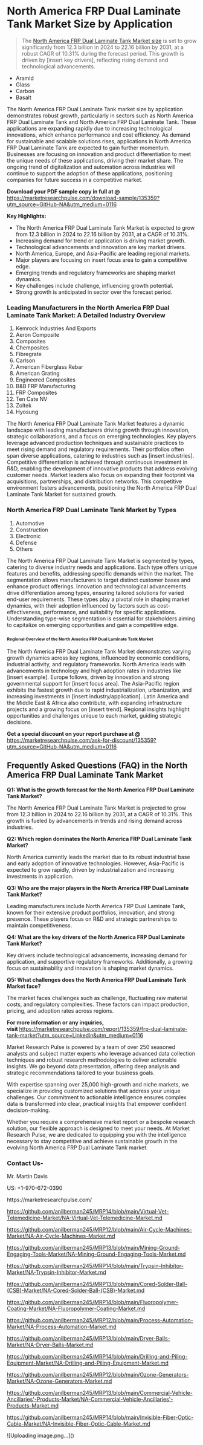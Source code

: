 <h1>North America FRP Dual Laminate Tank Market&nbsp;Size by Application</h1><blockquote><p>The <a href="https://marketresearchpulse.com/download-sample/135359?utm_source=GitHub-NA&amp;utm_medium=0116">North America FRP Dual Laminate Tank Market size</a> is set to grow significantly from 12.3 billion in 2024 to 22.16 billion by 2031, at a robust CAGR of 10.31% during the forecast period. This growth is driven by [insert key drivers], reflecting rising demand and technological advancements.</p></blockquote><ul><li>Aramid<li> Glass<li> Carbon<li> Basalt</li></ul><p>The North America FRP Dual Laminate Tank market size by application demonstrates robust growth, particularly in sectors such as North America FRP Dual Laminate Tank and North America FRP Dual Laminate Tank. These applications are expanding rapidly due to increasing technological innovations, which enhance performance and cost efficiency. As demand for sustainable and scalable solutions rises, applications in North America FRP Dual Laminate Tank are expected to gain further momentum. Businesses are focusing on innovation and product differentiation to meet the unique needs of these applications, driving their market share. The ongoing trend of digitalization and automation across industries will continue to support the adoption of these applications, positioning companies for future success in a competitive market.</p><p><strong>Download your PDF sample copy in full at @ </strong><a href="https://marketresearchpulse.com/download-sample/135359?utm_source=GitHub-NA&amp;utm_medium=0116">https://marketresearchpulse.com/download-sample/135359?utm_source=GitHub-NA&amp;utm_medium=0116</a></p><p><strong>Key Highlights: </strong></p><ul><li>The North America FRP Dual Laminate Tank Market is expected to grow from 12.3 billion in 2024 to 22.16 billion by 2031, at a CAGR of 10.31%.</li><li>Increasing demand for trend or application is driving market growth.</li><li>Technological advancements and innovation are key market drivers.</li><li>North America, Europe, and Asia-Pacific are leading regional markets.</li><li>Major players are focusing on insert focus area to gain a competitive edge.</li><li>Emerging trends and regulatory frameworks are shaping market dynamics.</li><li>Key challenges include challenge, influencing growth potential.</li><li>Strong growth is anticipated in sector over the forecast period.</li></ul><h3>Leading Manufacturers in the North America FRP Dual Laminate Tank Market: A Detailed Industry Overview</h3><ol><li>Kemrock Industries And Exports</li><li>Aeron Composite</li><li>Composites</li><li>Chemposites</li><li>Fibregrate</li><li>Carlson</li><li>American Fiberglass Rebar</li><li>American Grating</li><li>Engineered Composites</li><li>B&B FRP Manufacturing</li><li>FRP Composites</li><li>Ten Cate NV</li><li>Zoltek</li><li>Hyosung</li></ol><div class="flex max-w-full flex-col flex-grow"><div class="min-h-8 text-message flex w-full flex-col items-end gap-2 whitespace-normal break-words [.text-message+&amp;]:mt-5" dir="auto" data-message-author-role="assistant" data-message-id="fd8432e4-4910-450d-b182-61b7bfb0a01f" data-message-model-slug="gpt-4o"><div class="flex w-full flex-col gap-1 empty:hidden first:pt-[3px]"><div class="markdown prose w-full break-words dark:prose-invert light"><p>The North America FRP Dual Laminate Tank Market features a dynamic landscape with leading manufacturers driving growth through innovation, strategic collaborations, and a focus on emerging technologies. Key players leverage advanced production techniques and sustainable practices to meet rising demand and regulatory requirements. Their portfolios often span diverse applications, catering to industries such as [insert industries]. Competitive differentiation is achieved through continuous investment in R&amp;D, enabling the development of innovative products that address evolving customer needs. Market leaders also focus on expanding their footprint via acquisitions, partnerships, and distribution networks. This competitive environment fosters advancements, positioning the North America FRP Dual Laminate Tank Market for sustained growth.</p></div></div></div></div><h3>North America FRP Dual Laminate Tank Market by Types</h3><ol><li>Automotive<li> Construction<li> Electronic<li> Defense<li> Others</li></ol><div class="flex max-w-full flex-col flex-grow"><div class="min-h-8 text-message flex w-full flex-col items-end gap-2 whitespace-normal break-words [.text-message+&amp;]:mt-5" dir="auto" data-message-author-role="assistant" data-message-id="084470be-0bb7-4664-bddf-5156b4f41249" data-message-model-slug="gpt-4o-mini"><div class="flex w-full flex-col gap-1 empty:hidden first:pt-[3px]"><div class="markdown prose w-full break-words dark:prose-invert light"><p>The North America FRP Dual Laminate Tank Market is segmented by types, catering to diverse industry needs and applications. Each type offers unique features and benefits, addressing specific demands within the market. The segmentation allows manufacturers to target distinct customer bases and enhance product offerings. Innovation and technological advancements drive differentiation among types, ensuring tailored solutions for varied end-user requirements. These types play a pivotal role in shaping market dynamics, with their adoption influenced by factors such as cost-effectiveness, performance, and suitability for specific applications. Understanding type-wise segmentation is essential for stakeholders aiming to capitalize on emerging opportunities and gain a competitive edge.</p></div></div></div></div><h3><span style="font-size: 11px;">Regional Overview of the North America FRP Dual Laminate Tank Market</span></h3><div class="flex max-w-full flex-col flex-grow"><div class="min-h-8 text-message flex w-full flex-col items-end gap-2 whitespace-normal break-words [.text-message+&amp;]:mt-5" dir="auto" data-message-author-role="assistant" data-message-id="e9038762-ce64-4e30-91c9-9bd413514231" data-message-model-slug="gpt-4o-mini"><div class="flex w-full flex-col gap-1 empty:hidden first:pt-[3px]"><div class="markdown prose w-full break-words dark:prose-invert light"><p>The North America FRP Dual Laminate Tank Market demonstrates varying growth dynamics across key regions, influenced by economic conditions, industrial activity, and regulatory frameworks. North America leads with advancements in technology and high adoption rates in industries like [insert example]. Europe follows, driven by innovation and strong governmental support for [insert focus area]. The Asia-Pacific region exhibits the fastest growth due to rapid industrialization, urbanization, and increasing investments in [insert industry/application]. Latin America and the Middle East &amp; Africa also contribute, with expanding infrastructure projects and a growing focus on [insert trend]. Regional insights highlight opportunities and challenges unique to each market, guiding strategic decisions.</p></div></div></div></div><p><strong>Get a special discount on your report purchase at @ </strong><a href="https://marketresearchpulse.com/ask-for-discount/135359?utm_source=GitHub-NA&amp;utm_medium=0116">https://marketresearchpulse.com/ask-for-discount/135359?utm_source=GitHub-NA&amp;utm_medium=0116</a></p><h2>Frequently Asked Questions (FAQ) in the North America FRP Dual Laminate Tank Market</h2><p><strong>Q1: What is the growth forecast for the North America FRP Dual Laminate Tank Market?</strong></p><p>The North America FRP Dual Laminate Tank Market is projected to grow from 12.3 billion in 2024 to 22.16 billion by 2031, at a CAGR of 10.31%. This growth is fueled by advancements in trends and rising demand across industries.</p><p><strong>Q2: Which region dominates the North America FRP Dual Laminate Tank Market?</strong></p><p>North America currently leads the market due to its robust industrial base and early adoption of innovative technologies. However, Asia-Pacific is expected to grow rapidly, driven by industrialization and increasing investments in application.</p><p><strong>Q3: Who are the major players in the North America FRP Dual Laminate Tank Market?</strong></p><p>Leading manufacturers include North America FRP Dual Laminate Tank, known for their extensive product portfolios, innovation, and strong presence. These players focus on R&amp;D and strategic partnerships to maintain competitiveness.</p><p><strong>Q4: What are the key drivers of the North America FRP Dual Laminate Tank Market?</strong></p><p>Key drivers include technological advancements, increasing demand for application, and supportive regulatory frameworks. Additionally, a growing focus on sustainability and innovation is shaping market dynamics.</p><p><strong>Q5: What challenges does the North America FRP Dual Laminate Tank Market face?</strong></p><p>The market faces challenges such as challenge, fluctuating raw material costs, and regulatory complexities. These factors can impact production, pricing, and adoption rates across regions.</p><p><strong>For more information or any inquiries, visit&nbsp;</strong><a href="https://marketresearchpulse.com/report/135359/frp-dual-laminate-tank-market?utm_source=Linkedin&utm_medium=0116">https://marketresearchpulse.com/report/135359/frp-dual-laminate-tank-market?utm_source=Linkedin&utm_medium=0116</a></p><p>Market Research Pulse is powered by a team of over 250 seasoned analysts and subject matter experts who leverage advanced data collection techniques and robust research methodologies to deliver actionable insights. We go beyond data presentation, offering deep analysis and strategic recommendations tailored to your business goals.</p><p>With expertise spanning over 25,000 high-growth and niche markets, we specialize in providing customized solutions that address your unique challenges. Our commitment to actionable intelligence ensures complex data is transformed into clear, practical insights that empower confident decision-making.</p><p>Whether you require a comprehensive market report or a bespoke research solution, our flexible approach is designed to meet your needs. At Market Research Pulse, we are dedicated to equipping you with the intelligence necessary to stay competitive and achieve sustainable growth in the evolving North America FRP Dual Laminate Tank market.</p><h3><strong>Contact Us-</strong></h3><p>Mr. Martin Davis</p><p>US: +1-970-672-0390</p><p>https://marketresearchpulse.com/</p><p><a href="https://github.com/anilberman245/MRP14/blob/main/Virtual-Vet-Telemedicine-Market/NA-Virtual-Vet-Telemedicine-Market.md">https://github.com/anilberman245/MRP14/blob/main/Virtual-Vet-Telemedicine-Market/NA-Virtual-Vet-Telemedicine-Market.md</a></p><p><a href="https://github.com/anilberman245/MRP12/blob/main/Air-Cycle-Machines-Market/NA-Air-Cycle-Machines-Market.md">https://github.com/anilberman245/MRP12/blob/main/Air-Cycle-Machines-Market/NA-Air-Cycle-Machines-Market.md</a></p><p><a href="https://github.com/anilberman245/MRP13/blob/main/Mining-Ground-Engaging-Tools-Market/NA-Mining-Ground-Engaging-Tools-Market.md">https://github.com/anilberman245/MRP13/blob/main/Mining-Ground-Engaging-Tools-Market/NA-Mining-Ground-Engaging-Tools-Market.md</a></p><p><a href="https://github.com/anilberman245/MRP14/blob/main/Trypsin-Inhibitor-Market/NA-Trypsin-Inhibitor-Market.md">https://github.com/anilberman245/MRP14/blob/main/Trypsin-Inhibitor-Market/NA-Trypsin-Inhibitor-Market.md</a></p><p><a href="https://github.com/anilberman245/MRP13/blob/main/Cored-Solder-Ball-(CSB)-Market/NA-Cored-Solder-Ball-(CSB)-Market.md">https://github.com/anilberman245/MRP13/blob/main/Cored-Solder-Ball-(CSB)-Market/NA-Cored-Solder-Ball-(CSB)-Market.md</a></p><p><a href="https://github.com/anilberman245/MRP14/blob/main/Fluoropolymer-Coating-Market/NA-Fluoropolymer-Coating-Market.md">https://github.com/anilberman245/MRP14/blob/main/Fluoropolymer-Coating-Market/NA-Fluoropolymer-Coating-Market.md</a></p><p><a href="https://github.com/anilberman245/MRP12/blob/main/Process-Automation-Market/NA-Process-Automation-Market.md">https://github.com/anilberman245/MRP12/blob/main/Process-Automation-Market/NA-Process-Automation-Market.md</a></p><p><a href="https://github.com/anilberman245/MRP13/blob/main/Dryer-Balls-Market/NA-Dryer-Balls-Market.md">https://github.com/anilberman245/MRP13/blob/main/Dryer-Balls-Market/NA-Dryer-Balls-Market.md</a></p><p><a href="https://github.com/anilberman245/MRP14/blob/main/Drilling-and-Piling-Equipment-Market/NA-Drilling-and-Piling-Equipment-Market.md">https://github.com/anilberman245/MRP14/blob/main/Drilling-and-Piling-Equipment-Market/NA-Drilling-and-Piling-Equipment-Market.md</a></p><p><a href="https://github.com/anilberman245/MRP12/blob/main/Ozone-Generators-Market/NA-Ozone-Generators-Market.md">https://github.com/anilberman245/MRP12/blob/main/Ozone-Generators-Market/NA-Ozone-Generators-Market.md</a></p><p><a href="https://github.com/anilberman245/MRP13/blob/main/Commercial-Vehicle-Ancillaries'-Products-Market/NA-Commercial-Vehicle-Ancillaries'-Products-Market.md">https://github.com/anilberman245/MRP13/blob/main/Commercial-Vehicle-Ancillaries'-Products-Market/NA-Commercial-Vehicle-Ancillaries'-Products-Market.md</a></p><p><a href="https://github.com/anilberman245/MRP14/blob/main/Invisible-Fiber-Optic-Cable-Market/NA-Invisible-Fiber-Optic-Cable-Market.md">https://github.com/anilberman245/MRP14/blob/main/Invisible-Fiber-Optic-Cable-Market/NA-Invisible-Fiber-Optic-Cable-Market.md</a></p>
![Uploading image.png…]()
